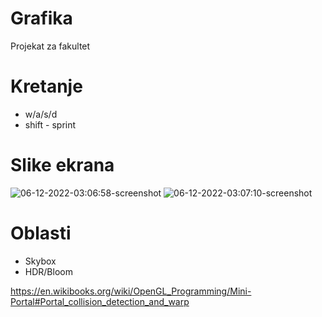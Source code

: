 # Grafika
Projekat za fakultet

# Kretanje

- w/a/s/d
- shift - sprint

# Slike ekrana
![06-12-2022-03:06:58-screenshot](https://user-images.githubusercontent.com/10564596/205791162-b02c9980-9317-4345-97fb-b100053b4e06.png)
![06-12-2022-03:07:10-screenshot](https://user-images.githubusercontent.com/10564596/205791176-b587c480-3489-4b44-903f-b5c01f3ea3c5.png)


# Oblasti
- Skybox
- HDR/Bloom

https://en.wikibooks.org/wiki/OpenGL_Programming/Mini-Portal#Portal_collision_detection_and_warp
